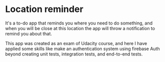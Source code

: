 # Location reminder
It's a to-do app that reminds you where you need to do something, and when you will be close at this location the app will throw a notification to remind you about that.

This app was created as an exam of Udacity course, and here I have applied some skills like make an authentication system using firebase Auth beyond creating unit tests, integration tests, and end-to-end tests.
